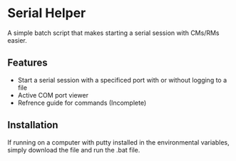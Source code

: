 # Serial Helper
A simple batch script that makes starting a serial session with CMs/RMs easier.

## Features
* Start a serial session with a specificed port with or without logging to a file
* Active COM port viewer
* Refrence guide for commands (Incomplete)

## Installation
If running on a computer with putty installed in the environmental variables, simply download the file and run the .bat file.
